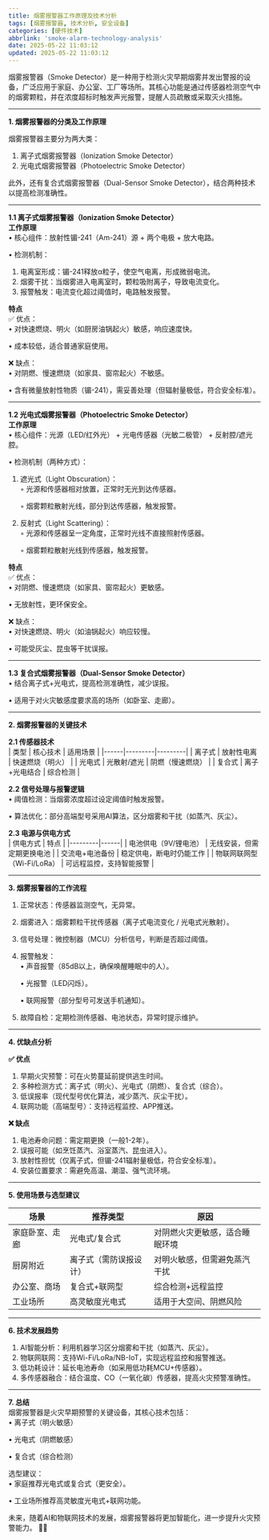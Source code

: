 ```yaml
---
title: 烟雾报警器工作原理及技术分析
tags: [烟雾报警器, 技术分析, 安全设备]
categories: [硬件技术]
abbrlink: 'smoke-alarm-technology-analysis'
date: 2025-05-22 11:03:12
updated: 2025-05-22 11:03:12
---
```



烟雾报警器（Smoke Detector）是一种用于检测火灾早期烟雾并发出警报的设备，广泛应用于家庭、办公室、工厂等场所。其核心功能是通过传感器检测空气中的烟雾颗粒，并在浓度超标时触发声光报警，提醒人员疏散或采取灭火措施。

---

**1. 烟雾报警器的分类及工作原理**

烟雾报警器主要分为两大类：
1. 离子式烟雾报警器（Ionization Smoke Detector）
2. 光电式烟雾报警器（Photoelectric Smoke Detector）

此外，还有复合式烟雾报警器（Dual-Sensor Smoke Detector），结合两种技术以提高检测准确性。

---

**1.1 离子式烟雾报警器（Ionization Smoke Detector）**  
**工作原理**  
• 核心组件：放射性镅-241（Am-241）源 + 两个电极 + 放大电路。

• 检测机制：

1. 电离室形成：镅-241释放α粒子，使空气电离，形成微弱电流。
2. 烟雾干扰：当烟雾进入电离室时，颗粒吸附离子，导致电流变化。
3. 报警触发：电流变化超过阈值时，电路触发报警。

**特点**  
✅ 优点：  
• 对快速燃烧、明火（如厨房油锅起火）敏感，响应速度快。

• 成本较低，适合普通家庭使用。


❌ 缺点：  
• 对阴燃、慢速燃烧（如家具、窗帘起火）不敏感。

• 含有微量放射性物质（镅-241），需妥善处理（但辐射量极低，符合安全标准）。


---

**1.2 光电式烟雾报警器（Photoelectric Smoke Detector）**  
**工作原理**  
• 核心组件：光源（LED/红外光） + 光电传感器（光敏二极管） + 反射腔/遮光腔。

• 检测机制（两种方式）：

1. 遮光式（Light Obscuration）：  
   ◦ 光源和传感器相对放置，正常时无光到达传感器。

   ◦ 烟雾颗粒散射光线，部分到达传感器，触发报警。

2. 反射式（Light Scattering）：  
   ◦ 光源和传感器呈一定角度，正常时光线不直接照射传感器。

   ◦ 烟雾颗粒散射光线到传感器，触发报警。


**特点**  
✅ 优点：  
• 对阴燃、慢速燃烧（如家具、窗帘起火）更敏感。

• 无放射性，更环保安全。


❌ 缺点：  
• 对快速燃烧、明火（如油锅起火）响应较慢。

• 可能受灰尘、昆虫等干扰误报。


---

**1.3 复合式烟雾报警器（Dual-Sensor Smoke Detector）**  
• 结合离子式+光电式，提高检测准确性，减少误报。

• 适用于对火灾敏感度要求高的场所（如卧室、走廊）。


---

**2. 烟雾报警器的关键技术**

**2.1 传感器技术**  
| 类型 | 核心技术 | 适用场景 |
|------|---------|---------|
| 离子式 | 放射性电离 | 快速燃烧（明火） |
| 光电式 | 光散射/遮光 | 阴燃（慢速燃烧） |
| 复合式 | 离子+光电结合 | 综合检测 |

**2.2 信号处理与报警逻辑**  
• 阈值检测：当烟雾浓度超过设定阈值时触发报警。

• 算法优化：部分高端型号采用AI算法，区分烟雾和干扰（如蒸汽、灰尘）。


**2.3 电源与供电方式**  
| 供电方式 | 特点 |
|---------|------|
| 电池供电（9V/锂电池） | 无线安装，但需定期更换电池 |
| 交流电+电池备份 | 稳定供电，断电时仍能工作 |
| 物联网联网型（Wi-Fi/LoRa） | 可远程监控，支持智能报警 |

---

**3. 烟雾报警器的工作流程**
1. 正常状态：传感器监测空气，无异常。
2. 烟雾进入：烟雾颗粒干扰传感器（离子式电流变化 / 光电式光散射）。
3. 信号处理：微控制器（MCU）分析信号，判断是否超过阈值。
4. 报警触发：  
   • 声音报警（85dB以上，确保唤醒睡眠中的人）。

   • 光报警（LED闪烁）。

   • 联网报警（部分型号可发送手机通知）。

5. 故障自检：定期检测传感器、电池状态，异常时提示维护。

---

**4. 优缺点分析**

**✅ 优点**
1. 早期火灾预警：可在火势蔓延前提供逃生时间。
2. 多种检测方式：离子式（明火）、光电式（阴燃）、复合式（综合）。
3. 低误报率（现代型号优化算法，减少蒸汽、灰尘干扰）。
4. 联网功能（高端型号）：支持远程监控、APP推送。

**❌ 缺点**
1. 电池寿命问题：需定期更换（一般1-2年）。
2. 误报可能（如烹饪蒸汽、浴室蒸汽、昆虫进入）。
3. 放射性担忧（仅离子式，但镅-241辐射量极低，符合安全标准）。
4. 安装位置要求：需避免高温、潮湿、强气流环境。

---

**5. 使用场景与选型建议**

| 场景 | 推荐类型 | 原因 |
|------|---------|------|
| 家庭卧室、走廊 | 光电式/复合式 | 对阴燃火灾更敏感，适合睡眠环境 |
| 厨房附近 | 离子式（需防误报设计） | 对明火敏感，但需避免蒸汽干扰 |
| 办公室、商场 | 复合式+联网型 | 综合检测+远程监控 |
| 工业场所 | 高灵敏度光电式 | 适用于大空间、阴燃风险 |

---

**6. 技术发展趋势**
1. AI智能分析：利用机器学习区分烟雾和干扰（如蒸汽、灰尘）。
2. 物联网联网：支持Wi-Fi/LoRa/NB-IoT，实现远程监控和报警推送。
3. 低功耗设计：延长电池寿命（如采用低功耗MCU+传感器）。
4. 多传感器融合：结合温度、CO（一氧化碳）传感器，提高火灾预警准确性。

---

**7. 总结**  
烟雾报警器是火灾早期预警的关键设备，其核心技术包括：  
• 离子式（明火敏感）

• 光电式（阴燃敏感）

• 复合式（综合检测）


选型建议：  
• 家庭推荐光电式或复合式（更安全）。

• 工业场所推荐高灵敏度光电式+联网功能。


未来，随着AI和物联网技术的发展，烟雾报警器将更加智能化，进一步提升火灾预警能力。 🚒🔥